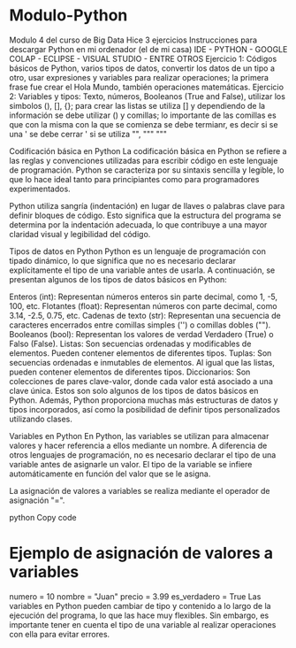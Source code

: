 # Modulo-Python
Modulo 4 del curso de Big Data
Hice 3 ejercicios
Instrucciones para descargar Python en mi ordenador (el de mi casa)
IDE - PYTHON - GOOGLE COLAP - ECLIPSE - VISUAL STUDIO - ENTRE OTROS
Ejercicio 1: Códigos básicos de Python, varios tipos de datos, convertir los datos de un tipo a otro, usar expresiones y variables para realizar operaciones;
la primera frase fue crear el Hola Mundo, también operaciones matemáticas.
Ejercicio 2: Variables y tipos: Texto, números, Booleanos (True and False), utilizar los simbolos (), [], {}; para crear las listas se utiliza [] y dependiendo 
de la información se debe utilizar () y comillas; lo importante de las comillas es que con la misma con la que se comienza se debe termianr, es decir si se una ' se debe cerrar ' si se utiliza "", """ """

Codificación básica en Python
La codificación básica en Python se refiere a las reglas y convenciones utilizadas para escribir código en este lenguaje de programación. Python se caracteriza por su sintaxis sencilla y legible, lo que lo hace ideal tanto para principiantes como para programadores experimentados.

Python utiliza sangría (indentación) en lugar de llaves o palabras clave para definir bloques de código. Esto significa que la estructura del programa se determina por la indentación adecuada, lo que contribuye a una mayor claridad visual y legibilidad del código.

Tipos de datos en Python
Python es un lenguaje de programación con tipado dinámico, lo que significa que no es necesario declarar explícitamente el tipo de una variable antes de usarla. A continuación, se presentan algunos de los tipos de datos básicos en Python:

Enteros (int): Representan números enteros sin parte decimal, como 1, -5, 100, etc.
Flotantes (float): Representan números con parte decimal, como 3.14, -2.5, 0.75, etc.
Cadenas de texto (str): Representan una secuencia de caracteres encerrados entre comillas simples ('') o comillas dobles ("").
Booleanos (bool): Representan los valores de verdad Verdadero (True) o Falso (False).
Listas: Son secuencias ordenadas y modificables de elementos. Pueden contener elementos de diferentes tipos.
Tuplas: Son secuencias ordenadas e inmutables de elementos. Al igual que las listas, pueden contener elementos de diferentes tipos.
Diccionarios: Son colecciones de pares clave-valor, donde cada valor está asociado a una clave única.
Estos son solo algunos de los tipos de datos básicos en Python. Además, Python proporciona muchas más estructuras de datos y tipos incorporados, así como la posibilidad de definir tipos personalizados utilizando clases.

Variables en Python
En Python, las variables se utilizan para almacenar valores y hacer referencia a ellos mediante un nombre. A diferencia de otros lenguajes de programación, no es necesario declarar el tipo de una variable antes de asignarle un valor. El tipo de la variable se infiere automáticamente en función del valor que se le asigna.

La asignación de valores a variables se realiza mediante el operador de asignación "=".

python
Copy code
# Ejemplo de asignación de valores a variables
numero = 10
nombre = "Juan"
precio = 3.99
es_verdadero = True
Las variables en Python pueden cambiar de tipo y contenido a lo largo de la ejecución del programa, lo que las hace muy flexibles. Sin embargo, es importante tener en cuenta el tipo de una variable al realizar operaciones con ella para evitar errores.





